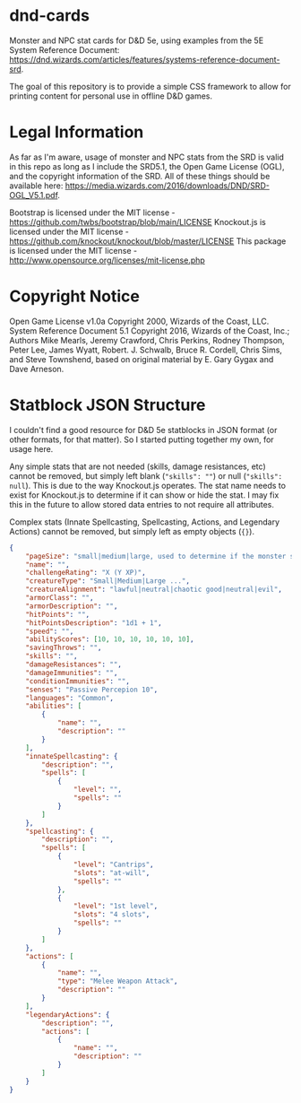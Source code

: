 # dnd-cards
Monster and NPC stat cards for D&amp;D 5e, using examples from the 5E System Reference Document: https://dnd.wizards.com/articles/features/systems-reference-document-srd.

The goal of this repository is to provide a simple CSS framework to allow for printing content for personal use in offline D&D games.

# Legal Information

As far as I'm aware, usage of monster and NPC stats from the SRD is valid in this repo as long as I include the SRD5.1, the Open Game License (OGL), and the copyright information of the SRD. All of these things should be available here: https://media.wizards.com/2016/downloads/DND/SRD-OGL_V5.1.pdf.

Bootstrap is licensed under the MIT license - https://github.com/twbs/bootstrap/blob/main/LICENSE
Knockout.js is licensed under the MIT license - https://github.com/knockout/knockout/blob/master/LICENSE
This package is licensed under the MIT license - http://www.opensource.org/licenses/mit-license.php

# Copyright Notice
Open Game License v1.0a Copyright 2000, Wizards of the Coast, LLC.
System Reference Document 5.1 Copyright 2016, Wizards of the Coast, Inc.; Authors Mike Mearls, Jeremy Crawford, Chris Perkins, Rodney Thompson, Peter Lee, James Wyatt, Robert. J. Schwalb, Bruce R. Cordell, Chris Sims, and Steve Townshend, based on original material by E. Gary Gygax and Dave Arneson.

# Statblock JSON Structure

I couldn't find a good resource for D&D 5e statblocks in JSON format (or other formats, for that matter). So I started putting together my own, for usage here.

Any simple stats that are not needed (skills, damage resistances, etc) cannot be removed, but simply left blank (`"skills": ""`) or null (`"skills": null`). This is due to the way Knockout.js operates. The stat name needs to exist for Knockout.js to determine if it can show or hide the stat. I may fix this in the future to allow stored data entries to not require all attributes.

Complex stats (Innate Spellcasting, Spellcasting, Actions, and Legendary Actions) cannot be removed, but simply left as empty objects (`{}`).

```json
{
    "pageSize": "small|medium|large, used to determine if the monster should take one quarter, one half, or one full page",
    "name": "",
    "challengeRating": "X (Y XP)",
    "creatureType": "Small|Medium|Large ...",
    "creatureAlignment": "lawful|neutral|chaotic good|neutral|evil",
    "armorClass": "",
    "armorDescription": "",
    "hitPoints": "",
    "hitPointsDescription": "1d1 + 1",
    "speed": "",
    "abilityScores": [10, 10, 10, 10, 10, 10],
    "savingThrows": "",
    "skills": "",
    "damageResistances": "",
    "damageImmunities": "",
    "conditionImmunities": "",
    "senses": "Passive Percepion 10",
    "languages": "Common",
    "abilities": [
        {
            "name": "",
            "description": ""
        }
    ],
    "innateSpellcasting": {
        "description": "",
        "spells": [
            {
                "level": "",
                "spells": ""
            }
        ]
    },
    "spellcasting": {
        "description": "",
        "spells": [
            {
                "level": "Cantrips",
                "slots": "at-will",
                "spells": ""
            },
            {
                "level": "1st level",
                "slots": "4 slots",
                "spells": ""
            }
        ]
    },
    "actions": [
        {
            "name": "",
            "type": "Melee Weapon Attack",
            "description": ""
        }
    ],
    "legendaryActions": {
        "description": "",
        "actions": [
            {
                "name": "",
                "description": ""
            }
        ]
    }
}
```